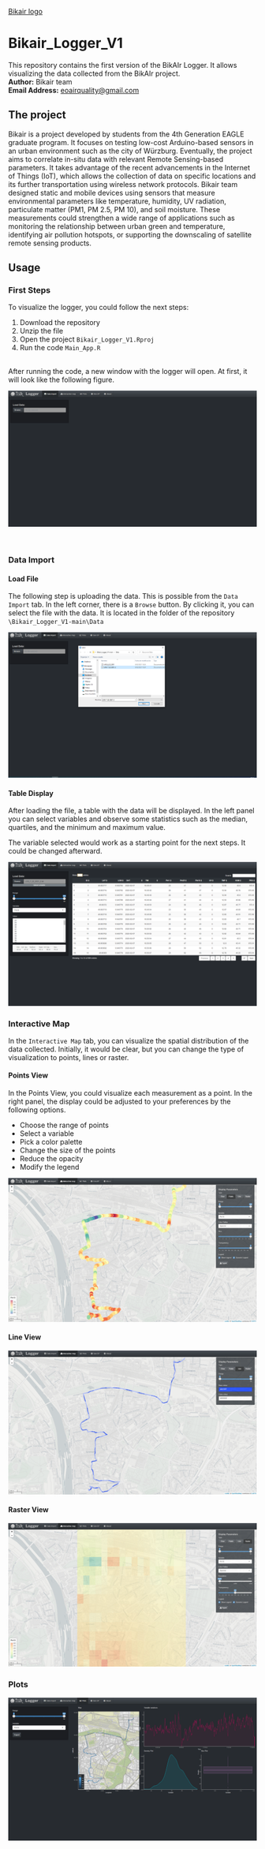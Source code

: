 [Bikair logo](/www/Logo.png "Bikair logo")

# Bikair_Logger_V1
This repository contains the first version of the BikAIr Logger. It allows visualizing the data collected from the BikAIr project. <br>
**Author:** Bikair team  <br>
**Email Address:** eoairquality@gmail.com

## The project
Bikair is a project developed by students from the 4th Generation EAGLE graduate program. It focuses on testing low-cost Arduino-based sensors in an urban environment such as the city of Würzburg. Eventually, the project aims to correlate in-situ data with relevant Remote Sensing-based parameters. It takes advantage of the recent advancements in the Internet of Things (IoT), which allows the collection of data on specific locations and its further transportation using wireless network protocols. Bikair team designed static and mobile devices using sensors that measure environmental parameters like temperature, humidity, UV radiation, particulate matter (PM1, PM 2.5, PM 10), and soil moisture. These measurements could strengthen a wide range of applications such as monitoring the relationship between urban green and temperature, identifying air pollution hotspots, or supporting the downscaling of satellite remote sensing products.

## Usage

### First Steps 
To visualize the logger, you could follow the next steps:
1. Download the repository 
2. Unzip the file  
3. Open the project `Bikair_Logger_V1.Rproj`
4. Run the code `Main_App.R`
<br>
After running the code, a new window with the logger will open.  At first, it will look like the following figure. 
<br>

<p>
    <img src="/www/app.PNG" />
</p>
<br>

### Data Import 
#### Load File
The following step is uploading the data. This is possible from the `Data Import` tab. In the left corner, there is a `Browse` button. By clicking it, you can select the file with the data. It is located in the folder of the repository `\Bikair_Logger_V1-main\Data`
<p>
    <img src="/www/Load data.PNG" />
</p>

#### Table Display
After loading the file, a table with the data will be displayed. In the left panel you can select variables and observe some statistics such as the median, quartiles, and the minimum and maximum value. <br>

The variable selected would work as a starting point for the next steps. It could be changed afterward. 

<p>
    <img src="/www/data_import.PNG" />
</p>

### Interactive Map
In the `Interactive Map` tab, you can visualize the spatial distribution of the data collected. Initially, it would be clear, but you can change the type of visualization to points, lines or raster.

#### Points View
In the Points View, you could visualize each measurement as a point. In the right panel, the display could be adjusted to your preferences by the following options.
* Choose the range of points
* Select a variable
* Pick a color palette
* Change the size of the points
* Reduce the opacity
* Modify the legend

<p>
    <img src="/www/points.PNG" />
</p>

#### Line View
<p>
    <img src="/www/lines.PNG" />
</p>

#### Raster View
<p>
    <img src="/www/raster.PNG" />
</p>

### Plots

<p>
    <img src="/www/plots.PNG" />
</p>
